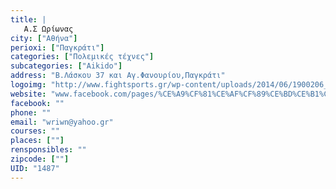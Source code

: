 ```yaml
---
title: |
   Α.Σ Ωρίωνας
city: ["Αθήνα"]
perioxi: ["Παγκράτι"]
categories: ["Πολεμικές τέχνες"]
subcategories: ["Aikido"]
address: "Β.Λάσκου 37 και Αγ.Φανουρίου,Παγκράτι"
logoimg: "http://www.fightsports.gr/wp-content/uploads/2014/06/1900206_416752011803792_832354621_o.jpg"
website: "www.facebook.com/pages/%CE%A9%CF%81%CE%AF%CF%89%CE%BD%CE%B1%CF%82-%CE%91%CE%A3-%CE%A0%CE%BF%CE%BB%CE%B5%CE%BC%CE%B9%CE%BA%CF%8E%CE%BD-%CE%A4%CE%B5%CF%87%CE%BD%CF%8E%CE%BD/416727285139598?sk=timeline"
facebook: ""
phone: ""
email: "wriwn@yahoo.gr"
courses: ""
places: [""]
rensponsibles: ""
zipcode: [""]
UID: "1487"
---
```




